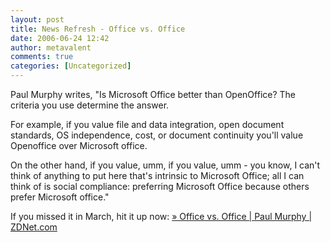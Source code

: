 ```yaml
---
layout: post
title: News Refresh - Office vs. Office
date: 2006-06-24 12:42
author: metavalent
comments: true
categories: [Uncategorized]
---
```

Paul Murphy writes, "Is Microsoft Office better than OpenOffice? The criteria you use determine the answer.<a href="http://blogs.zdnet.com/Murphy/?p=562&amp;tag=nl.e589">   </a><p>For example, if you value file and data integration, open document standards, OS independence, cost, or document continuity you'll value Openoffice over Microsoft office. </p>  <p>On the other hand, if you value, umm, if you value, umm - you know, I can't think of anything to put here that's intrinsic to Microsoft Office; all I can think of is social compliance: preferring Microsoft Office because others prefer Microsoft office." </p>If you missed it in March, hit it up now: <a href="http://blogs.zdnet.com/Murphy/?p=562&amp;tag=nl.e589">» Office vs. Office | Paul Murphy | ZDNet.com</a>
